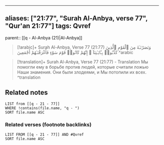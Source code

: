 
---
aliases: ["21:77", "Surah Al-Anbya, verse 77", "Qur'an 21:77"]
tags: Qvref
---

parent:: [[q - Al-Anbya (21)|Al-Anbya]]

> [!arabic]+ Surah Al-Anbya, Verse 77 (21:77)
> <span class="quran-arabic">وَنَصَرْنَـٰهُ مِنَ ٱلْقَوْمِ ٱلَّذِينَ كَذَّبُوا۟ بِـَٔايَـٰتِنَآ ۚ إِنَّهُمْ كَانُوا۟ قَوْمَ سَوْءٍ فَأَغْرَقْنَـٰهُمْ أَجْمَعِينَ</span>
^arabic

> [!translation]+ Surah Al-Anbya, Verse 77 (21:77) - Translation
> Мы помогли ему в борьбе против людей, которые считали ложью Наши знамения. Они были злодеями, и Мы потопили их всех.
^translation



## Related notes
```dataview
LIST from [[q - 21 - 77]]
WHERE !contains(file.name, "q - ")
SORT file.name ASC
```

### Related verses (footnote backlinks)
```dataview
LIST FROM [[q - 21 - 77]] AND #Qvref
SORT file.name ASC
```

